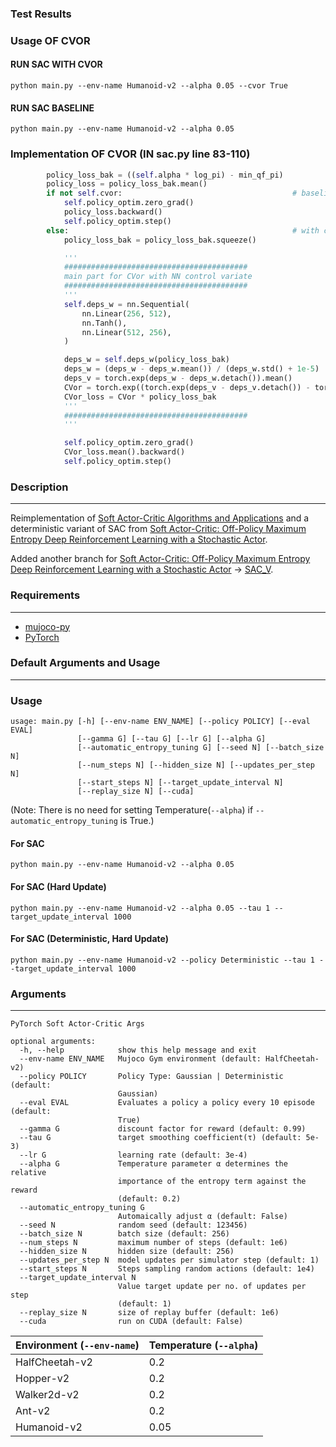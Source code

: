### Test Results


### Usage OF CVOR

#### RUN SAC WITH CVOR

```
python main.py --env-name Humanoid-v2 --alpha 0.05 --cvor True
```

#### RUN SAC BASELINE

```
python main.py --env-name Humanoid-v2 --alpha 0.05
```


### Implementation OF CVOR (IN sac.py line 83-110)
```python
        policy_loss_bak = ((self.alpha * log_pi) - min_qf_pi)
        policy_loss = policy_loss_bak.mean()
        if not self.cvor:                                      # baseline 
            self.policy_optim.zero_grad()
            policy_loss.backward()
            self.policy_optim.step()
        else:                                                  # with cvor
            policy_loss_bak = policy_loss_bak.squeeze()

            '''
            #########################################
            main part for CVor with NN control variate
            #########################################
            '''
            self.deps_w = nn.Sequential(
                nn.Linear(256, 512),
                nn.Tanh(),
                nn.Linear(512, 256),
            )

            deps_w = self.deps_w(policy_loss_bak)
            deps_w = (deps_w - deps_w.mean()) / (deps_w.std() + 1e-5)
            deps_v = torch.exp(deps_w - deps_w.detach()).mean()
            CVor = torch.exp((torch.exp(deps_v - deps_v.detach()) - torch.exp(deps_w - deps_w.detach())))
            CVor_loss = CVor * policy_loss_bak
            '''
            #########################################
            '''

            self.policy_optim.zero_grad()
            CVor_loss.mean().backward()
            self.policy_optim.step()
```






### Description
------------
Reimplementation of [Soft Actor-Critic Algorithms and Applications](https://arxiv.org/pdf/1812.05905.pdf) and a deterministic variant of SAC from [Soft Actor-Critic: Off-Policy Maximum Entropy Deep Reinforcement
Learning with a Stochastic Actor](https://arxiv.org/pdf/1801.01290.pdf).

Added another branch for [Soft Actor-Critic: Off-Policy Maximum Entropy Deep Reinforcement
Learning with a Stochastic Actor](https://arxiv.org/pdf/1801.01290.pdf) -> [SAC_V](https://github.com/pranz24/pytorch-soft-actor-critic/tree/SAC_V).

### Requirements
------------
*   [mujoco-py](https://github.com/openai/mujoco-py)
*   [PyTorch](http://pytorch.org/)

### Default Arguments and Usage
------------
### Usage

```
usage: main.py [-h] [--env-name ENV_NAME] [--policy POLICY] [--eval EVAL]
               [--gamma G] [--tau G] [--lr G] [--alpha G]
               [--automatic_entropy_tuning G] [--seed N] [--batch_size N]
               [--num_steps N] [--hidden_size N] [--updates_per_step N]
               [--start_steps N] [--target_update_interval N]
               [--replay_size N] [--cuda]
```

(Note: There is no need for setting Temperature(`--alpha`) if `--automatic_entropy_tuning` is True.)

#### For SAC

```
python main.py --env-name Humanoid-v2 --alpha 0.05
```

#### For SAC (Hard Update)

```
python main.py --env-name Humanoid-v2 --alpha 0.05 --tau 1 --target_update_interval 1000
```

#### For SAC (Deterministic, Hard Update)

```
python main.py --env-name Humanoid-v2 --policy Deterministic --tau 1 --target_update_interval 1000
```

### Arguments
------------
```
PyTorch Soft Actor-Critic Args

optional arguments:
  -h, --help            show this help message and exit
  --env-name ENV_NAME   Mujoco Gym environment (default: HalfCheetah-v2)
  --policy POLICY       Policy Type: Gaussian | Deterministic (default:
                        Gaussian)
  --eval EVAL           Evaluates a policy a policy every 10 episode (default:
                        True)
  --gamma G             discount factor for reward (default: 0.99)
  --tau G               target smoothing coefficient(τ) (default: 5e-3)
  --lr G                learning rate (default: 3e-4)
  --alpha G             Temperature parameter α determines the relative
                        importance of the entropy term against the reward
                        (default: 0.2)
  --automatic_entropy_tuning G
                        Automaically adjust α (default: False)
  --seed N              random seed (default: 123456)
  --batch_size N        batch size (default: 256)
  --num_steps N         maximum number of steps (default: 1e6)
  --hidden_size N       hidden size (default: 256)
  --updates_per_step N  model updates per simulator step (default: 1)
  --start_steps N       Steps sampling random actions (default: 1e4)
  --target_update_interval N
                        Value target update per no. of updates per step
                        (default: 1)
  --replay_size N       size of replay buffer (default: 1e6)
  --cuda                run on CUDA (default: False)
```

| Environment **(`--env-name`)**| Temperature **(`--alpha`)**|
| ---------------| -------------|
| HalfCheetah-v2| 0.2|
| Hopper-v2| 0.2|
| Walker2d-v2| 0.2|
| Ant-v2| 0.2|
| Humanoid-v2| 0.05|

